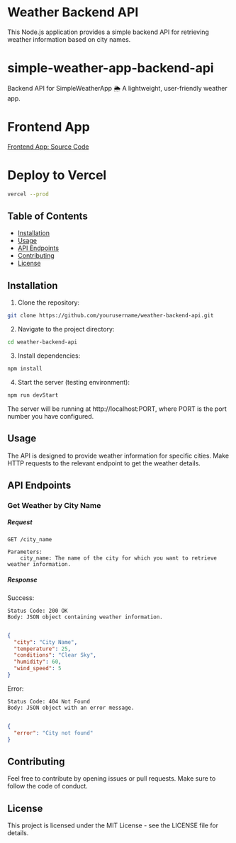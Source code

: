 # Weather Backend API

This Node.js application provides a simple backend API for retrieving weather information based on city names.

# simple-weather-app-backend-api
Backend API for SimpleWeatherApp 🌦️  A lightweight, user-friendly weather app.

# Frontend App
[Frontend App: Source Code](https://github.com/Agamya-Samuel/simple-weather-app)

# Deploy to Vercel
```bash
vercel --prod
```

## Table of Contents

- [Installation](#installation)
- [Usage](#usage)
- [API Endpoints](#api-endpoints)
- [Contributing](#contributing)
- [License](#license)

## Installation

1. Clone the repository:

```bash
git clone https://github.com/yourusername/weather-backend-api.git
```

2. Navigate to the project directory:

```bash
cd weather-backend-api
```

3. Install dependencies:

```bash
npm install
```

4. Start the server (testing environment):

```bash
npm run devStart
```

The server will be running at http://localhost:PORT, where PORT is the port number you have configured.

## Usage

The API is designed to provide weather information for specific cities. Make HTTP requests to the relevant endpoint to get the weather details.

## API Endpoints
### Get Weather by City Name

##### Request

```http
GET /city_name

Parameters:
    city_name: The name of the city for which you want to retrieve weather information.
```

##### Response

Success:
```
Status Code: 200 OK
Body: JSON object containing weather information.
```

```json

{
  "city": "City Name",
  "temperature": 25,
  "conditions": "Clear Sky",
  "humidity": 60,
  "wind_speed": 5
}
```
Error:
```
Status Code: 404 Not Found
Body: JSON object with an error message.
```

```json

{
  "error": "City not found"
}
```

## Contributing

Feel free to contribute by opening issues or pull requests. Make sure to follow the code of conduct.

## License

This project is licensed under the MIT License - see the LICENSE file for details.